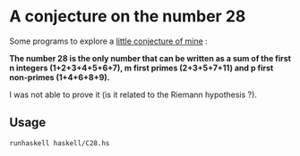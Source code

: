 # A conjecture on the number 28

Some programs to explore a [little conjecture of mine](https://math.stackexchange.com/questions/1357530/intersection-between-the-sums-of-the-first-integers-primes-and-non-primes) :

**The number 28 is the only number that can be written as a sum of the first n integers (1+2+3+4+5+6+7), m first primes (2+3+5+7+11) and p first non-primes (1+4+6+8+9).** 


I was not able to prove it (is it related to the Riemann hypothesis ?).

## Usage

```sh
runhaskell haskell/C28.hs
```
